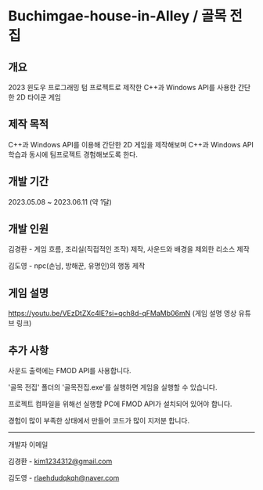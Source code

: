 # Buchimgae-house-in-Alley / 골목 전집

## 개요
2023 윈도우 프로그래밍 텀 프로젝트로 제작한 C++과 Windows API를 사용한 간단한 2D 타이쿤 게임

## 제작 목적
C++과 Windows API를 이용해 간단한 2D 게임을 제작해보며 C++과 Windows API 학습과 동시에 팀프로젝트 경험해보도록 한다.

## 개발 기간
2023.05.08 ~ 2023.06.11 (약 1달)

## 개발 인원
김경환 - 게임 흐름, 조리실(직접적인 조작) 제작, 사운드와 배경을 제외한 리소스 제작

김도영 - npc(손님, 방해꾼, 유명인)의 행동 제작

## 게임 설명
https://youtu.be/VEzDtZXc4lE?si=qch8d-qFMaMb06mN (게임 설명 영상 유튜브 링크)

## 추가 사항
사운드 출력에는 FMOD API를 사용합니다.

'골목 전집' 폴더의 '골목전집.exe'를 실행하면 게임을 실행할 수 있습니다.

프로젝트 컴파일을 위해선 실행할 PC에 FMOD API가 설치되어 있어야 합니다.


경험이 많이 부족한 상태에서 만들어 코드가 많이 지저분 합니다.

---
개발자 이메일

김경환 - kim1234312@gmail.com

김도영 - rlaehdudqkqh@naver.com
